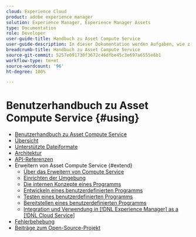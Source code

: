 ```yaml
---
cloud: Experience Cloud
product: adobe experience manager
solution: Experience Manager, Experience Manager Assets
type: Documentation
role: Developer
user-guide-title: Handbuch zu Asset Compute Service
user-guide-description: In dieser Dokumentation werden Aufgaben, wie z. B. die Entwicklung, Verwaltung, Bereitstellung und Fehlerbehebung von benutzerdefiniertem Code, in  [!DNL Asset Compute Service]  behandelt.
breadcrumb-title: Handbuch zu Asset Compute Service
source-git-commit: 5257e091730f3672c46dfbe45c3e697a6555e6b1
workflow-type: tm+mt
source-wordcount: '96'
ht-degree: 100%

---
```



# Benutzerhandbuch zu Asset Compute Service {#using}

+ [Benutzerhandbuch zu Asset Compute Service](home.md)
+ [Übersicht](introduction.md)
+ [Unterstützte Dateiformate](https://experienceleague.adobe.com/docs/experience-manager-cloud-service/assets/file-format-support.html?lang=de)
+ [Architektur](architecture.md)
+ [API-Referenzen](api.md)
+ Erweitern von Asset Compute Service {#extend}
   + [Über das Erweitern von Compute Service](understand-extensibility.md)
   + [Einrichten der Umgebung](setup-environment.md)
   + [Die internen Konzepte eines Programms](custom-application-internals.md)
   + [Entwickeln eines benutzerdefinierten Programms](develop-custom-application.md)
   + [Testen eines benutzerdefinierten Programms](test-custom-application.md)
   + [Bereitstellen eines benutzerdefinierten Programms](deploy-custom-application.md)
   + [Integration und Verwendung in  [!DNL Experience Manager]  as a  [!DNL Cloud Service]](https://experienceleague.adobe.com/docs/experience-manager-cloud-service/assets/asset-microservices-overview.html?lang=de)
+ [Fehlerbehebung](troubleshooting.md)
+ [Beiträge zum Open-Source-Projekt](contribute-to-compute-service.md)

